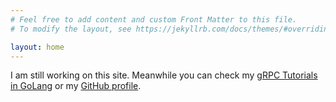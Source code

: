 ```yaml
---
# Feel free to add content and custom Front Matter to this file.
# To modify the layout, see https://jekyllrb.com/docs/themes/#overriding-theme-defaults

layout: home
---
```


I am still working on this site. Meanwhile you can check my [gRPC Tutorials in GoLang](https://grpcguide.com "gRPC tutorials in GoLang") or my [GitHub profile](https://github.com/kostyay "My GitHub profile").